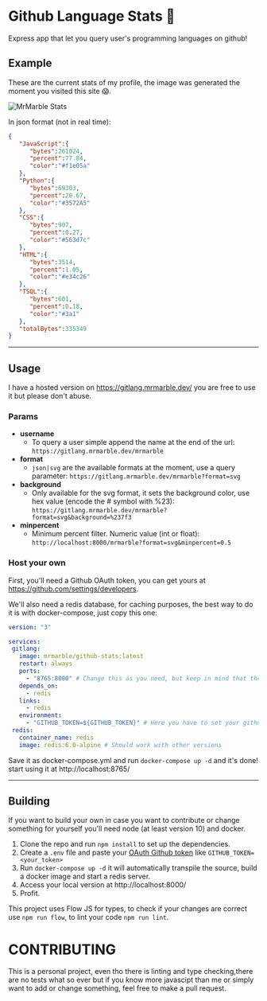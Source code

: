 # Github Language Stats :eyes:
 Express app that let you query user's programming languages on github!

 ## Example

 These are the current stats of my profile, the image was generated the moment you visited this site :scream:.

 ![MrMarble Stats](https://gitlang.mrmarble.dev/mrmarble?format=svg&background=%23fff "MrMarble languages stats")


In json format (not in real time):
```json
{
   "JavaScript":{
      "bytes":261024,
      "percent":77.84,
      "color":"#f1e05a"
   },
   "Python":{
      "bytes":69303,
      "percent":20.67,
      "color":"#3572A5"
   },
   "CSS":{
      "bytes":907,
      "percent":0.27,
      "color":"#563d7c"
   },
   "HTML":{
      "bytes":3514,
      "percent":1.05,
      "color":"#e34c26"
   },
   "TSQL":{
      "bytes":601,
      "percent":0.18,
      "color":"#3a1"
   },
   "totalBytes":335349
}
```

___

 ## Usage

 I have a hosted version on https://gitlang.mrmarble.dev/ you are free to use it but please don't abuse.

 ### Params

 - **username**
   - To query a user simple append the name at the end of the url: `https://gitlang.mrmarble.dev/mrmarble`
 - **format**
   - `json|svg` are the available formats at the moment, use a query parameter: `https://gitlang.mrmarble.dev/mrmarble?format=svg`
 - **background**
   - Only available for the svg format, it sets the background color, use hex value (encode the # symbol with %23): `https://gitlang.mrmarble.dev/mrmarble?format=svg&background=%237f3`
 - **minpercent**
   - Minimum percent filter. Numeric value (int or float): `http://localhost:8000/mrmarble?format=svg&minpercent=0.5`

### Host your own
 First, you'll need a Github OAuth token, you can get yours at https://github.com/settings/developers.

We'll also need a redis database, for caching purposes, the best way to do it is with docker-compose, just copy this one:
 ```yml
 version: "3"

services:
  gitlang:
    image: mrmarble/github-stats:latest
    restart: always
    ports:
      - "8765:8000" # Change this as you need, but keep in mind that the app uses the port 8000
    depends_on:
      - redis
    links:
      - redis
    environment: 
      - "GITHUB_TOKEN=${GITHUB_TOKEN}" # Here you have to set your github token or use a .env file
  redis:
    container_name: redis
    image: redis:6.0-alpine # Should work with other versions

 ```

 Save it as docker-compose.yml and run `docker-compose up -d` and it's done! start using it at http://localhost:8765/
___

 ## Building

 If you want to build your own in case you want to contribute or change something for yourself you'll need node (at least version 10) and docker.

1. Clone the repo and run `npm install` to set up the dependencies.
2. Create a `.env` file and paste your [OAuth Github token](https://github.com/settings/developers) like `GITHUB_TOKEN=<your_token>`
3. Run `docker-compose up -d` it will automatically transpile the source, build a docker image and start a redis server.
4. Access your local version at http://localhost:8000/
5. Profit.

This project uses Flow JS for types, to check if your changes are correct use `npm run flow`, to lint your code `npm run lint`.

# CONTRIBUTING

This is a personal project, even tho there is linting and type checking,there are no tests what so ever but if you know more javascipt than me or simply want to add or change something, feel free to make a pull request.
